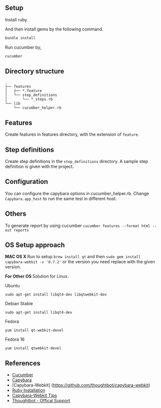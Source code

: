 Setup
-----
Install ruby. 

And then install gems by the following command.
```bash
bundle install
```
Run cucumber by,
```bash
cucumber
```

Directory structure
-------------------
```
.
├── features
│   ├── *.feature
│   └── step_definitions
│       └── *_steps.rb
└── lib
    └── cucumber_helper.rb
```

Features
--------
Create features in features directory, with the extension of `feature`.

Step definitions
----------------
Create step definitions in the `step_definitions` directory.
A sample step definition is given with the project.

Configuration
-------------
You can configure the capybara options in cucumber_helper.rb.
Change `Capybara.app_host` to run the same test in different host.

Others
-------------
To generate report by using cucumber
```cucumber features --format html --out reports```

OS Setup approach
-----------------

<b> MAC OS X </b>
Run to setup ```brew install qt``` and then ```sudo gem install capybara-webkit -v '0.7.2'``` or the version you need replace with the given version. 

<b> For Other OS </b>
Solution for Linux.

Ubuntu

```sudo apt-get install libqt4-dev libqtwebkit-dev```

Debian Stable

```sudo apt-get install libqt4-dev```

Fedora

```yum install qt-webkit-devel```

Fedora 16

```yum install qtwebkit-devel```


References
----------
* [Cucumber](https://github.com/cucumber/cucumber/wiki)
* [Capybara](https://github.com/jnicklas/capybara)
* [Capybara-Webkit] (https://github.com/thoughtbot/capybara-webkit)
* [Ruby Installation](http://gorails.com/setup/osx/10.10-yosemite)
* [Capybara-Webkit Tips](http://stackoverflow.com/questions/8365764/error-installing-gem-capybara-webkit)
* [Thoughtbot - Offical Support](https://github.com/thoughtbot/capybara-webkit/wiki/Installing-Qt-and-compiling-capybara-webkit)